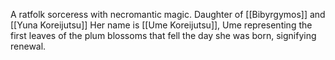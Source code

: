 A ratfolk sorceress with necromantic magic.
Daughter of [[Bibyrgymos]] and [[Yuna Koreijutsu]]
Her name is [[Ume Koreijutsu]], Ume representing the first leaves of the plum blossoms that fell the day she was born, signifying renewal.